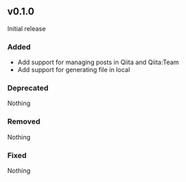 ## v0.1.0

Initial release

### Added

- Add support for managing posts in Qiita and Qiita:Team
- Add support for generating file in local

### Deprecated

Nothing

### Removed

Nothing

### Fixed

Nothing
